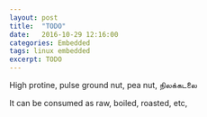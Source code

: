 ```yaml
---
layout: post
title:  "TODO"
date:   2016-10-29 12:16:00
categories: Embedded
tags: linux embedded
excerpt: TODO
---
```


High protine,
pulse
ground nut, pea nut,
நிலக்கடலை

It can be consumed as raw, boiled, roasted, etc,
